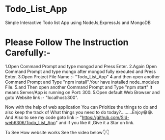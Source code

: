 # Todo_List_App
Simple Interactive Todo list App using NodeJs,ExpressJs and MongoDB

# Please Follow The Instruction Carefully:-

1.Open Command Prompt and type mongod and Press Enter.
2.Again Open Command Prompt and type mongo after mongod fully executed and Press Enter.
3.Open Project File Name :- "Todo_List_App"
4.and then open another Command Prompt and Type "npm install".Your have installed node_modules File.
5.and Then open another Command Prompt and Type "npm start" It means Server/App is running on Port: 300.
5.Open default Web Browser and goto Website link :- "localhost:300".

Now with the help of web application You can Prioitize the things to do and also keep the track of What things you need to do today?.........Enjoy😁😁.
And Also to see my code goto link :- "https://github.com/Sid-web6306/Todo_List_App" and if you like it ,Give it a Star on link.

To See How website works See the video below👇👇
